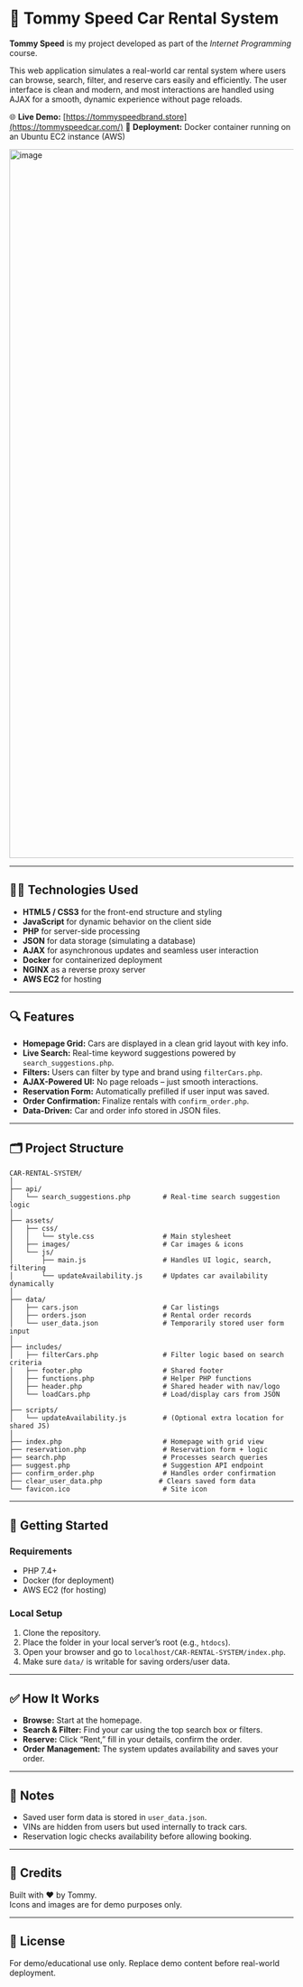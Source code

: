 # 🚗 Tommy Speed Car Rental System


**Tommy Speed** is my project developed as part of the *Internet Programming* course.

This web application simulates a real-world car rental system where users can browse, search, filter, and reserve cars easily and efficiently. The user interface is clean and modern, and most interactions are handled using AJAX for a smooth, dynamic experience without page reloads.

🌐 **Live Demo:** [https://tommyspeedbrand.store](https://tommyspeedcar.com/) 
🐳 **Deployment:** Docker container running on an Ubuntu EC2 instance (AWS)

<img width="1257" alt="image" src="https://github.com/user-attachments/assets/89601afe-6281-45b5-929d-9adefb848a5f" />

---

## 🧑‍💻 Technologies Used

- **HTML5 / CSS3** for the front-end structure and styling  
- **JavaScript** for dynamic behavior on the client side  
- **PHP** for server-side processing  
- **JSON** for data storage (simulating a database)  
- **AJAX** for asynchronous updates and seamless user interaction  
- **Docker** for containerized deployment  
- **NGINX** as a reverse proxy server  
- **AWS EC2** for hosting  

---

## 🔍 Features

- **Homepage Grid:** Cars are displayed in a clean grid layout with key info.  
- **Live Search:** Real-time keyword suggestions powered by `search_suggestions.php`.  
- **Filters:** Users can filter by type and brand using `filterCars.php`.  
- **AJAX-Powered UI:** No page reloads – just smooth interactions.  
- **Reservation Form:** Automatically prefilled if user input was saved.  
- **Order Confirmation:** Finalize rentals with `confirm_order.php`.  
- **Data-Driven:** Car and order info stored in JSON files.  

---

## 🗂 Project Structure



```
CAR-RENTAL-SYSTEM/
│
├── api/
│   └── search_suggestions.php        # Real-time search suggestion logic
│
├── assets/
│   ├── css/
│   │   └── style.css                 # Main stylesheet
│   ├── images/                       # Car images & icons
│   └── js/
│       ├── main.js                   # Handles UI logic, search, filtering
│       └── updateAvailability.js     # Updates car availability dynamically
│
├── data/
│   ├── cars.json                     # Car listings
│   ├── orders.json                   # Rental order records
│   └── user_data.json                # Temporarily stored user form input
│
├── includes/
│   ├── filterCars.php                # Filter logic based on search criteria
│   ├── footer.php                    # Shared footer
│   ├── functions.php                 # Helper PHP functions
│   ├── header.php                    # Shared header with nav/logo
│   └── loadCars.php                  # Load/display cars from JSON
│
├── scripts/
│   └── updateAvailability.js         # (Optional extra location for shared JS)
│
├── index.php                         # Homepage with grid view
├── reservation.php                   # Reservation form + logic
├── search.php                        # Processes search queries
├── suggest.php                       # Suggestion API endpoint
├── confirm_order.php                 # Handles order confirmation
├── clear_user_data.php              # Clears saved form data
└── favicon.ico                       # Site icon
```

---

## 🚀 Getting Started

### Requirements

- PHP 7.4+  
- Docker (for deployment)  
- AWS EC2 (for hosting)

### Local Setup

1. Clone the repository.
2. Place the folder in your local server’s root (e.g., `htdocs`).
3. Open your browser and go to `localhost/CAR-RENTAL-SYSTEM/index.php`.
4. Make sure `data/` is writable for saving orders/user data.

---

## ✅ How It Works

- **Browse:** Start at the homepage.
- **Search & Filter:** Find your car using the top search box or filters.
- **Reserve:** Click “Rent,” fill in your details, confirm the order.
- **Order Management:** The system updates availability and saves your order.

---

## 📌 Notes

- Saved user form data is stored in `user_data.json`.
- VINs are hidden from users but used internally to track cars.
- Reservation logic checks availability before allowing booking.

---

## 👥 Credits

Built with ❤️ by Tommy.  
Icons and images are for demo purposes only.

---

## 📜 License

For demo/educational use only. Replace demo content before real-world deployment.

